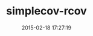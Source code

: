 ---
layout: post
title:  "simplecov-rcov"
repo:   "fguillen/simplecov-rcov"
date:   2015-02-18 17:27:19
gemurl: http://github.com/fguillen/simplecov-rcov
---
